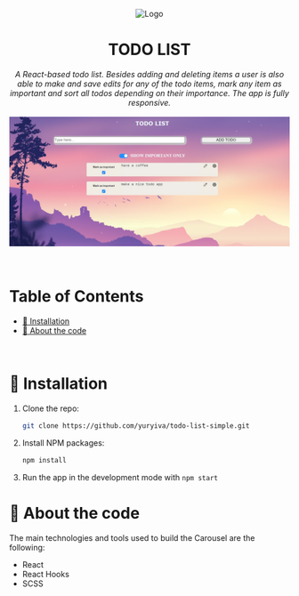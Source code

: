 <p align="center">
  <img src="./public/favicon.ico" alt="Logo" width="auto" height="80">
  <h1 align="center">TODO LIST</h1>

  <p align="center">
    <i>
    A React-based todo list. 
    Besides adding and deleting items a user is also able to make and save edits for any of the todo items, mark any item as important and sort all todos depending on their importance. The app is fully responsive.
    </i>
    <br />
    <br />
    <img src='./screenshot.jpg' alt='screenshot' width=948px height=auto>
</p>
</br>

# Table of Contents

- [:floppy_disk: Installation](#floppy_disk-installation)
- [:microscope: About the code](#microscope-about-the-code)

</br>

# :floppy_disk: Installation

1. Clone the repo:
   ```sh
   git clone https://github.com/yuryiva/todo-list-simple.git
   ```
2. Install NPM packages:
   ```sh
   npm install
   ```
3. Run the app in the development mode with `npm start`

# :microscope: About the code

The main technologies and tools used to build the Carousel are the following:

- React 
- React Hooks
- SCSS